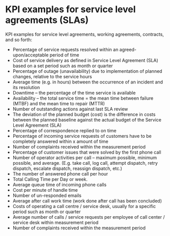 # KPI examples for service level agreements (SLAs)

KPI examples for service level agreements, working agreements, contracts, and so forth:

* Percentage of service requests resolved within an agreed-upon/acceptable period of time
* Cost of service delivery as defined in Service Level Agreement (SLA) based on a set period such as month or quarter
* Percentage of outage (unavailability) due to implementation of planned changes, relative to the service hours
* Average time (e.g. in hours) between the occurrence of an incident and its resolution
* Downtime – the percentage of the time service is available
* Availability – the total service time = the mean time between failure (MTBF) and the mean time to repair (MTTR)
* Number of outstanding actions against last SLA review
* The deviation of the planned budget (cost) is the difference in costs between the planned baseline against the actual budget of the Service Level Agreement (SLA)
* Percentage of correspondence replied to on time
* Percentage of incoming service requests of customers have to be completely answered within x amount of time
* Number of complaints received within the measurement period
* Percentage of customer issues that were solved by the first phone call
* Number of operator activities per call – maximum possible, minimum possible, and average. (E.g. take call, log call, attempt dispatch, retry dispatch, escalate dispatch, reassign dispatch, etc.)
* The number of answered phone call per hour
* Total Calling Time per Day or week.
* Average queue time of incoming phone calls
* Cost per minute of handle time
* Number of un-responded emails
* Average after call work time (work done after call has been concluded)
* Costs of operating a call centre / service desk, usually for a specific period such as month or quarter
* Average number of calls / service requests per employee of call center / service desk within measurement period
* Number of complaints received within the measurement period
